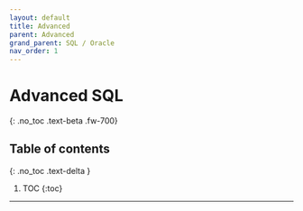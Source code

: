 ```yaml
---
layout: default
title: Advanced
parent: Advanced
grand_parent: SQL / Oracle
nav_order: 1
---
```


# Advanced SQL 
{: .no_toc .text-beta .fw-700}

## Table of contents
{: .no_toc .text-delta }

1. TOC
{:toc}

---
